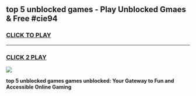 
## top 5 unblocked games - Play Unblocked Gmaes & Free #cie94
<h3>
<a href="https://news.freeplayer.one?title=top_5_unblocked_games&ref=24F">CLICK TO PLAY</a></h3>
<hr>

<h3>
<a href="https://news.freeplayer.one?title=top_5_unblocked_games&ref=24F">CLICK 2 PLAY</a>
  
</h3>

<a href="https://news.freeplayer.one?title=top_5_unblocked_games&ref=24F/"><img src="https://clearcache.store/games.png"></a>


**top 5 unblocked games games unblocked: Your Gateway to Fun and Accessible Online Gaming**
